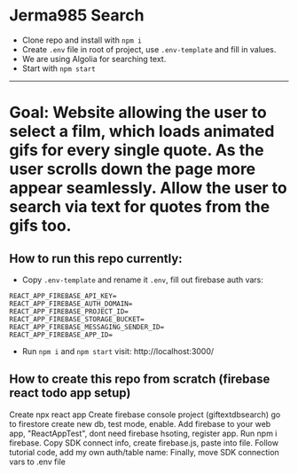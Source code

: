 # Jerma985 Search
- Clone repo and install with `npm i`
- Create `.env` file in root of project, use `.env-template` and fill in values.
- We are using Algolia for searching text.
- Start with `npm start`

----------------------------------------
# Goal: Website allowing the user to select a film, which loads animated gifs for every single quote. As the user scrolls down the page more appear seamlessly. Allow the user to search via text for quotes from the gifs too.

## How to run this repo currently:
- Copy `.env-template` and rename it `.env`, fill out firebase auth vars:
```
REACT_APP_FIREBASE_API_KEY=
REACT_APP_FIREBASE_AUTH_DOMAIN=
REACT_APP_FIREBASE_PROJECT_ID=
REACT_APP_FIREBASE_STORAGE_BUCKET=
REACT_APP_FIREBASE_MESSAGING_SENDER_ID=
REACT_APP_FIREBASE_APP_ID=
```
- Run `npm i` and `npm start` visit: http://localhost:3000/



## How to create this repo from scratch (firebase react todo app setup)
Create npx react app
Create firebase console project (giftextdbsearch)
go to firestore
create new db, test mode, enable.
Add firebase to your web app, "ReactAppTest", dont need firebase hsoting, register app.
Run npm i firebase.
Copy SDK connect info, create firebase.js, paste into file.
Follow tutorial code, add my own auth/table name:
Finally, move SDK connection vars to .env file